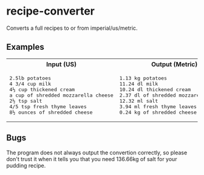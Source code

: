 # recipe-converter
Converts a full recipes to or from imperial/us/metric.

## Examples

<table>
<tr>
<th>
Input (US)
</th>
<th>
Output (Metric)
</th>
</tr>

<tr>
<td>
<pre>
2.5lb potatoes
4 3/4 cup milk
4⅓ cup thickened cream
a cup of shredded mozzarella cheese
2½ tsp salt
4/5 tsp fresh thyme leaves
8½ ounces of shredded cheese
</pre>
</td>
<td>
<pre>
1.13 kg potatoes
11.24 dl milk
10.24 dl thickened cream
2.37 dl of shredded mozzarella cheese
12.32 ml salt
3.94 ml fresh thyme leaves
0.24 kg of shredded cheese
</pre>
</td>
</tr>
</table>

## Bugs
The program does not always output the convertion correctly, so please don't trust it when it tells you that you need 136.66kg of salt for your pudding recipe.
